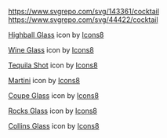 https://www.svgrepo.com/svg/143361/cocktail
https://www.svgrepo.com/svg/44422/cocktail


<a target="_blank" href="https://icons8.com/icon/KK8OJVY8gEDd/highball-glass">Highball Glass</a> icon by <a target="_blank" href="https://icons8.com">Icons8</a>

<a target="_blank" href="https://icons8.com/icon/NSc8eTiyKWyu/wine-glass">Wine Glass</a> icon by <a target="_blank" href="https://icons8.com">Icons8</a>

<a target="_blank" href="https://icons8.com/icon/7p3K15oFWkR2/tequila-shot">Tequila Shot</a> icon by <a target="_blank" href="https://icons8.com">Icons8</a>

<a target="_blank" href="https://icons8.com/icon/BOz59XBor3NB/martini">Martini</a> icon by <a target="_blank" href="https://icons8.com">Icons8</a>

<a target="_blank" href="https://icons8.com/icon/EvmXFDjXdF7Q/coupe-glass">Coupe Glass</a> icon by <a target="_blank" href="https://icons8.com">Icons8</a>

<a target="_blank" href="https://icons8.com/icon/DkcNmVUcFfyi/rocks-glass">Rocks Glass</a> icon by <a target="_blank" href="https://icons8.com">Icons8</a>

<a target="_blank" href="https://icons8.com/icon/irHs4xLjSENV/collins-glass">Collins Glass</a> icon by <a target="_blank" href="https://icons8.com">Icons8</a>